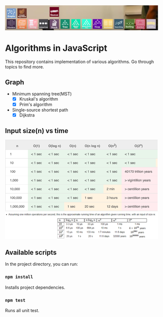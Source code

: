 ![Alt text](/topics.png "Topics")

# Algorithms in JavaScript

This repository contains implementation of various algorithms.
Go through topics to find more.

## Graph

- Minimum spanning tree(MST)
    - [X] Kruskal's algorithm
    - [X] Prim's algorithm

- Single-source shortest path
    - [X] Dijkstra 

## Input size(n) vs time
![Alt text](/order.png "order-of-growth")
![Alt text](/time-complexities.png "rate-of-growth")

## Available scripts

In the project directory, you can run:

### `npm install`
Installs project dependencies.

### `npm test`

Runs all unit test.
